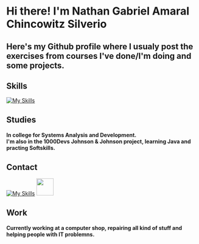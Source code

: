 # Hi there! I'm Nathan Gabriel Amaral Chincowitz Silverio
## Here's my Github profile where I usualy post the exercises from courses I've done/I'm doing and some projects.

## Skills
  [![My Skills](https://skillicons.dev/icons?i=java,python,vscode,windows,js,html)](https://skillicons.dev)

## Studies
  #### In college for Systems Analysis and Development.<br> I'm also in the 1000Devs Johnson & Johnson project, learning Java and practing Softskills.

## Contact <br>
  <a href ="mailto:nathanchincowitz+linedin@gmail.com">![My Skills](https://skillicons.dev/icons?i=gmail)</a>
  <a href="https://www.linkedin.com/in/nathan-chincowitz/en" target="_blank"><img src="https://cdn.jsdelivr.net/gh/devicons/devicon@latest/icons/linkedin/linkedin-original.svg" width="45" height="45"/></a>


## Work
#### Currently working at a computer shop, repairing all kind of stuff and helping people with IT problemns.
